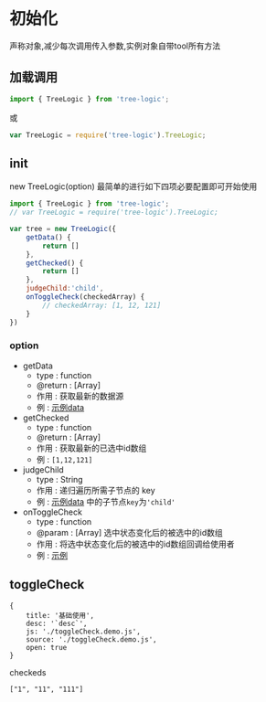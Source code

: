 # 初始化
声称对象,减少每次调用传入参数,实例对象自带tool所有方法

## 加载调用
```js
import { TreeLogic } from 'tree-logic';
```
或
```js
var TreeLogic = require('tree-logic').TreeLogic;
```

## init
new TreeLogic(option)
最简单的进行如下四项必要配置即可开始使用

```js
import { TreeLogic } from 'tree-logic';
// var TreeLogic = require('tree-logic').TreeLogic;

var tree = new TreeLogic({
    getData() {
        return []
    },
    getChecked() {
        return []
    },
    judgeChild:'child',
    onToggleCheck(checkedArray) {
        // checkedArray: [1, 12, 121]
    }
})
```

### option
- getData
    - type : function
    - @return : [Array]
    - 作用 : 获取最新的数据源
    - 例 : [示例data](/doc/data.html#data)
- getChecked
    - type : function
    - @return : [Array]
    - 作用 : 获取最新的已选中id数组
    - 例 : `[1,12,121]`
- judgeChild
    - type : String
    - 作用 : 递归遍历所需子节点的 key
    - 例 : [示例data](/doc/data.html#data) 中的子节点`key`为`'child'`
- onToggleCheck
    - type : function
    - @param : [Array] 选中状态变化后的被选中的id数组
    - 作用 : 将选中状态变化后的被选中的id数组回调给使用者
    - 例 : [示例](#data)

## toggleCheck

````code
{
    title: '基础使用',
    desc: '`desc`',
    js: './toggleCheck.demo.js',
    source: './toggleCheck.demo.js',
    open: true
}
````

checkeds
```
["1", "11", "111"]
```
